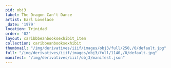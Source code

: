 ```yaml
---
pid: obj3
label: The Dragon Can't Dance
artist: Earl Lovelace
_date: '1979'
location: Trinidad
order: '02'
layout: caribbbeanbooksexhibit_item
collection: caribbeanbooksexhibit
thumbnail: "/img/derivatives/iiif/images/obj3/full/250,/0/default.jpg"
full: "/img/derivatives/iiif/images/obj3/full/1140,/0/default.jpg"
manifest: "/img/derivatives/iiif/obj3/manifest.json"
---
```

